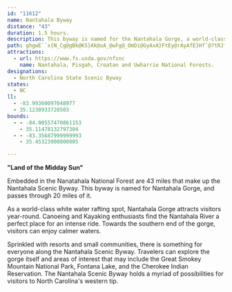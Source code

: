 ```yaml
---
id: "11612"
name: Nantahala Byway
distance: "43"
duration: 1.5 hours.
description: This byway is named for the Nantahala Gorge, a world-class white water rafting spot. The byway passes through 20 miles of the Gorge.
path: ghgwE``x{N_Cg@gBk@KS}Ak@oA_@wFg@_OmDi@GyAxA}FtEy@rAyAfE}Hf`@?tRJfIo@`MwC`DoBdAi@Py@t@mE|IiBzBe@`By@lGMdEHzD}AxAyBnAY|GaAnDkI`OmBpFyBrD_Ar@cErBgAfA_@~@_EvOT`KTxONhBlA|Gh@vA^l@`IpHlD`CxBj@n@?x@QdDsB`DGxCyApDkArCc@`AIpCZnC|@vAl@pI`InCdDh@x@pEfM`ArBpAxAjB`BfBjBb@x@ThA^dSNz@Xf@dQrJlBd@bFr@x@`@Jh@Bf@{@hDSvAI|AHnAh@zBnChHb@rBJlGA~C_@bGi@zC_AjCqA`B_CnAiChBcAlBUjBD`ClDnPb@rFFlDKtB_BxIJ~BhAlJlAzGlFfLvElGnB|AbAT|FpLrCxG|ClG{BjEe@t@`@t@nDfFvGtEdQnKnArAhBvEd@Qv@aBn@kB|@}@xDuBjBwA~A{C`@iDbC{E`DsDd@k@|@[tAYpBXxAaDjChIfEzVn@tCXj@bAzAhCdCnL~Gd@b@|AnBt@rAtKpZ~ClKvCnOnBnIl@xAp@jAr@z@vCrBtd@|UpH~D`GrDx@jAxB|D`L~Wx@hAtArApAn@~E~Dv@~@p@zAx@hCzFd`@z@~DrArEjFnKhGtJrCvDpCrBl[hPhLbHxCfCvDfFzApCr@vCZbEGjCSfA}@~CwJpT_@fAYxA_@xCObDHpDhBrUTfEErEo@dGo@nDwD`Ke@jBYzBEr@NfEd@bBpFfMtAjEt@|DVtCH~BC|CcBpLKtETlCh@dCh@pAnAhBhAhAtAbAtEjBbD~Ax@f@hCdD~AzC~Kn[t@fApH~Gt@fAb@tATpAHzDTrERjAd@nAlAxArEnAlALjAM`Bo@~Aa@n@?fCd@nAGn@U|@eAhAiD`@s@fA_Ax@GZ?lBh@`IfDlKpCpARz@?lCc@tA?v@Xt@t@rCfFrArA|WhP|@`AbC~Ej@x@bB|A|Ap@tObFhCh@vD`@dARbCrAhA`A|@|AdBtFh@xDBt@C~Ci@fH?rD\~CzAlGnA|JlAdDrAbBnAz@|B~@lEfAxBX|G`@v@XtAvAvDlGxCjDl@|@^zAJ|@CZk@hCiAjAwB`ByD^oCxBqB`Aq@n@Il@IhEObAy@`COv@@z@f@vB?nAUx@gCrEm@rB[`BDjBh@lA\VdDlA|AdBhC~@r@t@Pn@WzIShBSr@kAhCwB|CiBvBUj@SlAL`BNn@Zl@l@r@xB|AxBbAx@pAHlAWlGe@rBiAzCUfB@bEL|@|AhH?nAIr@{Hj\}@lCcEvIuAjEsDrPWxBKxEDjBf@pFNjAhAtFp@rBvA~CdClJfDbId@d@pAXfKYlADz@P|@l@bBxCxBlFbAlBd@p@x@^^L~@Eh@IlCiAtB_@`DLrBj@`IlEn@n@PZ`B~EzAbG|@jBl@dAj@l@xAz@vA\rFFhDt@fA|@lI~JvItE|C~@lAv@pBbCzC~ExBlCnBbDtGtElI|L`GjMdEtL`BbCvL~GhCfCVr@dBlAlErB~BdBdIfKfF`Fx@xAhAnD~@~AhAxArBpAtA\fHdAjBt@t@r@pHlKhArAvJnItAfBz]hi@dGbIx@jBhChJ|AlD`M|Qn@l@bAZzRRpBh@x@^z@p@dZvZ~AdAbBz@tJrB~B|@hAt@hAhAxDhGvArAhAf@xATrD?bCRtKvFzLfHpLhNpEbD^fAZfDR~@d@pA|@fAhAr@bDlA`@X|CnD|@t@xEzCtFvCn@RrAJbBf@`OxJvIbKdc@rj@rBnDpSff@nAjBlD~D`GdFdCzC`ErHlDhK@rDe@lDyDjH}@bEc@zNk@lBmCtEy@jCUpCD`Br@pCn@bAxD|D~StP`ChDbCzDfEhFpK~Kt@j@xOtOvKfLfJfLrL|QdxAr`ClA~AvHpNdAzCb@hCJnBBzDYlDUpAsDpLm@hC_@|Cm@~KsAlHeGzg@KxFmFhO{GrNiHhKeJfKgHlI{CxFa@pDl@he@z@bn@rA|m@xCnJ|DnJjBfDhB`DtPr\`g@|`AbDzGxAfEbArE|Edb@lJn{@zFhe@xAlKnCzNhA|E~Nnh@xBhLf@xE^zFT`NoAbVGhF\vGRtAn@dCd@`AzKhZfCdGvH~SvGpPnFvNvDlHfF|Go@wApEdHdAzA\n@`@`@dAxA~O~T`CbDhJpMnEhGfKrOjGjJb@n@|A~BhAbBlLfQ\z@h@dBv@fCbDhKPn@DJp@jDn@`DXxA~BzJZpAhFtQfBpHT`BNpAF`@bJxTnBfE`KjJxArAdA~@lIxHzElEbFtEhBdBhBbBlA|@tDvCfHrFdGlHzCvEfJ`Wh@hAlBdEbEvEzClC|NnM|CpC\TzK|HvIhGrCrB^TLLlDvEnBjEzAhBlBxFHfBG?C?d@AbAhHr@bFnAhE|@~CzIrJX^rAjBXThBrArIhEX?z@^pF|EDh@bHbKB@
attractions:
  - url: https://www.fs.usda.gov/nfsnc
    name: Nantahala, Pisgah, Croatan and Uwharrie National Forests.
designations:
  - North Carolina State Scenic Byway
states:
  - NC
ll:
  - -83.99360097048977
  - 35.1238933728503
bounds:
  - - -84.00557470861153
    - 35.11478132797304
  - - -83.35687999999993
    - 35.45323900000005

---
```


**"Land of the Midday Sun"**

Embedded in the Nanatahala National Forest are 43 miles that make up the Nantahala Scenic Byway. This byway is named for Nantahala Gorge, and passes through 20 miles of it.

As a world-class white water rafting spot, Nantahala Gorge attracts visitors year-round. Canoeing and Kayaking enthusiasts find the Nantahala River a perfect place for an intense ride. Towards the southern end of the gorge, visitors can enjoy calmer waters.

Sprinkled with resorts and small communities, there is something for everyone along the Nantahala Scenic Byway. Travelers can explore the gorge itself and areas of interest that may include the Great Smokey Mountain National Park, Fontana Lake, and the Cherokee Indian Reservation. The Nantahala Scenic Byway holds a myriad of possibilities for visitors to North Carolina's western tip.

